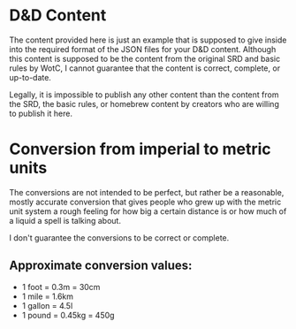 # D&D Content

The content provided here is just an example that is supposed to give inside into the required format of the JSON files for your D&D content. Although this content is supposed to be the content from the original SRD and basic rules by WotC, I cannot guarantee that the content is correct, complete, or up-to-date.

Legally, it is impossible to publish any other content than the content from the SRD, the basic rules, or homebrew content by creators who are willing to publish it here.

# Conversion from imperial to metric units

The conversions are not intended to be perfect, but rather be a reasonable, mostly accurate conversion that gives people who grew up with the metric unit system a rough feeling for how big a certain distance is or how much of a liquid a spell is talking about.

I don't guarantee the conversions to be correct or complete.

## Approximate conversion values:

- 1 foot = 0.3m = 30cm
- 1 mile = 1.6km
- 1 gallon = 4.5l
- 1 pound = 0.45kg = 450g